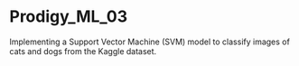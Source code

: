# Prodigy_ML_03
Implementing a Support Vector Machine (SVM) model to classify images of cats and dogs from the Kaggle dataset.
